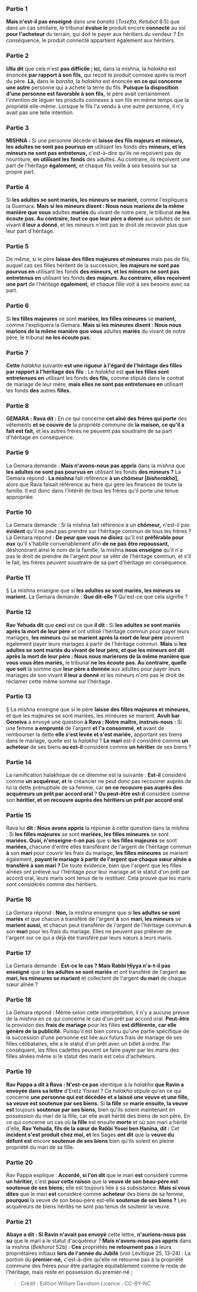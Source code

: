 
### Partie 1
<b>Mais n'est-il pas enseigné</b> dans une <i>baraita</i> (<i>Tosefta</i>, <i>Ketubot</i> 8:5) que dans un cas similaire, le tribunal <b>évalue le</b> produit encore <b>connecté</b> au sol <b>pour l'acheteur</b> du terrain, qui doit le payer aux héritiers du vendeur ? En conséquence, le produit connecté appartient également aux héritiers.

### Partie 2
<b>Ulla dit</b> que cela n'est <b>pas difficile ; ici,</b> dans la mishna, la <i>halakha</i> est énoncée <b>par rapport à son fils,</b> qui reçoit le produit connexe après la mort du père. <b>Là,</b> dans le <i>baraita</i>, la <i>halakha</i> est énoncée <b>en ce qui concerne une autre</b> personne qui a acheté la terre du fils. <b>Puisque la disposition d'une personne est favorable à son fils,</b> le père avait certainement l'intention de léguer les produits connexes à son fils en même temps que la propriété elle-même. Lorsque le fils l'a vendu à une autre personne, il n'y avait pas une telle intention.

### Partie 3
<strong>MISHNA :</strong> Si une personne décède et <b>laisse des fils majeurs et mineurs, les adultes ne sont pas pourvus en</b> utilisant les fonds des <b>mineurs, et les mineurs ne sont pas entretenus,</b> c'est-à-dire qu'ils ne reçoivent pas de nourriture, <b>en utilisant les fonds</b> des adultes. Au contraire, ils reçoivent une part</b> de l'héritage <b>également,</b> et chaque fils veille à ses besoins sur sa propre part.

### Partie 4
Si <b>les adultes se sont mariés, les mineurs se marient,</b> comme l'expliquera la Guemara. <b>Mais si les mineurs disent : Nous nous marions de la même manière que vous</b> adultes <b>mariés</b> du vivant de notre père, le tribunal <b>ne les écoute pas. Au contraire, tout ce que leur père a donné</b> aux adultes de son vivant <b>il leur a donné</b>, et les mineurs n'ont pas le droit de recevoir plus que leur part d'héritage.

### Partie 5
De même, si le père <b>laisse des filles majeures et mineures</b> mais pas de fils, auquel cas ses filles héritent de la succession, <b>les majeurs ne sont pas pourvus en</b> utilisant les fonds <b>des mineurs, et les mineurs ne sont pas entretenus en</b> utilisant les fonds <b>des majeurs. Au contraire, elles reçoivent une part</b> de l'héritage <b>également,</b> et chaque fille voit à ses besoins avec sa part.

### Partie 6
Si <b>les filles majeures</b> se sont <b>mariées, les filles mineures</b> se <b>marient,</b> comme l'expliquera la Gemara. <b>Mais si les mineures disent : Nous nous marions de la même manière que vous</b> adultes <b>mariés</b> du vivant de notre père, le tribunal <b>ne les écoute pas.</b>

### Partie 7
<b>Cette</b> <i>halakha</i> suivante <b>est une rigueur à l'égard de l'héritage des filles</b> <b>par rapport à l'héritage des fils</b> : Le <i>halakha</i> est <b>que les filles sont entretenues en</b> utilisant les fonds <b>des fils,</b> comme stipulé dans le contrat de mariage de leur mère, <b>mais elles ne sont pas entretenues en</b> utilisant les fonds <b>des</b> autres <b>filles.</b>

### Partie 8
<strong>GEMARA :</strong> <b>Rava dit :</b> En ce qui concerne <b>cet aîné des frères qui porte</b> des vêtements <b>et se couvre de</b> la propriété commune de <b>la maison, ce qu'il a fait est fait,</b> et les autres frères ne peuvent pas soustraire de sa part d'héritage en conséquence.

### Partie 9
La Gemara demande : <b>Mais n'avons-nous pas appris</b> dans la mishna que <b>les adultes ne sont pas pourvus en</b> utilisant les fonds <b>des mineurs ?</b> La Gemara répond : <b>La mishna</b> fait référence <b>à un chômeur [<i>bisherakha</i>],</b> alors que Rava faisait référence au frère qui gère les finances de toute la famille. Il est donc dans l'intérêt de tous les frères qu'il porte une tenue appropriée.

### Partie 10
La Gemara demande : Si la mishna fait référence à un <b>chômeur,</b> n'est-il pas <b>évident</b> qu'il ne peut pas prendre sur l'héritage commun de tous les frères ? La Gemara répond : <b>De peur que vous ne disiez</b> qu'il est <b>préférable pour eux</b> qu'il s'habille convenablement afin <b>de ne pas être repoussant,</b> déshonorant ainsi le nom de la famille, la mishna <b>nous enseigne</b> qu'il n'a pas le droit de prendre de l'argent pour se vêtir de l'héritage commun, et s'il le fait, les frères peuvent soustraire de sa part d'héritage en conséquence.

### Partie 11
§ La mishna enseigne que si <b>les adultes se sont mariés, les mineurs se marient.</b> La Gemara demande : <b>Que dit-elle ?</b> Qu'est-ce que cela signifie ?

### Partie 12
<b>Rav Yehuda dit</b> que <b>ceci</b> est ce que <b>il dit :</b> Si <b>les adultes se sont mariés après la mort de leur père</b> et ont utilisé l'héritage commun pour payer leurs mariages, <b>les mineurs</b> qui <b>se marient après la mort de leur père</b> peuvent également payer leurs mariages à partir de l'héritage commun. <b>Mais</b> si <b>les adultes se sont mariés du vivant de leur père, et que les mineurs ont dit après la mort de leur père : Nous nous marierons de la même manière que vous vous êtes mariés,</b> le tribunal <b>ne les écoute pas. Au contraire, quelle que soit</b> la somme que <b>leur père a donnée</b> aux adultes pour payer leurs mariages de son vivant <b>il leur a donné</b> et les mineurs n'ont pas le droit de réclamer cette même somme sur l'héritage.

### Partie 13
§ La mishna enseigne que si le père <b>laisse des filles majeures et mineures,</b> et que les majeures se sont mariées, les mineures se marient. <b>Avuh bar Geneiva</b> a envoyé une question <b>à Rava : Notre maître, instruis-nous :</b> Si une femme <b>a emprunté</b> de l'argent <b>et l'a consommé</b>, <b>et</b> avant de rembourser la dette <b>elle s'est levée et s'est mariée,</b> apportant ses biens dans le mariage, quelle est la <i>halakha</i> ? <b>Le mari</b> est-il considéré comme <b>un acheteur</b> de ses biens <b>ou est-il</b> considéré comme <b>un héritier</b> de ses biens ?

### Partie 14
La ramification halakhique de ce dilemme est la suivante : <b>Est-il</b> considéré comme <b>un acquéreur, et</b> le créancier ne peut donc pas recouvrer auprès de lui la dette prénuptiale de sa femme, car <b>on ne recouvre pas auprès des acquéreurs un prêt par accord oral</b> ? <b>Ou peut-être est-il</b> considéré comme son <b>héritier, et on recouvre auprès des héritiers un prêt par accord oral</b>.

### Partie 15
Rava lui <b>dit : Nous avons appris</b> la réponse à cette question dans la mishna : Si <b>les filles majeures</b> se sont <b>mariées, les filles mineures</b> se sont <b>mariées. Quoi, n'enseigne-t-on pas</b> que si <b>les filles majeures</b> se sont <b>mariées, </b> chacune d'entre elles transférant de l'argent de l'héritage commun <b>à</b> son <b>mari</b> pour couvrir les frais du mariage, <b>les filles mineures</b> se marient également, <b>payant le mariage <b>à partir</b> de l'argent que chaque sœur aînée a transféré à son <b>mari</b> ? </b> De toute évidence, bien que l'argent que les filles aînées ont prélevé sur l'héritage pour leur mariage ait le statut d'un prêt par accord oral, leurs maris sont tenus de le restituer. Cela prouve que les maris sont considérés comme des héritiers.

### Partie 16
La Gemara répond : <b>Non,</b> la mishna enseigne que si <b>les adultes se sont mariés</b> et que chacun a transféré de l'argent <b>à</b> son <b>mari, les mineurs</b> se <b>marient aussi,</b> et chacun peut transférer de l'argent de l'héritage commun <b>à</b> son <b>mari</b> pour les frais du mariage. Elles ne peuvent pas prélever de l'argent sur ce qui a déjà été transféré par leurs sœurs à leurs maris.

### Partie 17
La Gemara demande : <b>Est-ce le cas ? Mais Rabbi Ḥiyya n'a-t-il pas enseigné</b> que si <b>les adultes se sont mariés</b> et ont transféré de l'argent <b>au mari, les mineures se marient</b> et collectent de l'argent <b>du mari</b> de chaque sœur aînée ?

### Partie 18
La Gemara répond : Même selon cette interprétation, il n'y a aucune preuve de la mishna en ce qui concerne le cas d'un prêt par accord oral. <b>Peut-être</b> la provision des <b>frais de mariage</b> pour les filles <b>est différente, car elle génère de la publicité.</b> Puisqu'il est bien connu qu'une partie spécifique de la succession d'une personne est liée aux futurs frais de mariage de ses filles célibataires, elle a le statut d'un prêt avec un billet à ordre. Par conséquent, les filles cadettes peuvent se faire payer par les maris des filles aînées même si le statut des maris est celui d'acheteurs.

### Partie 19
<b>Rav Pappa a dit à Rava : N'est-ce pas</b> identique à la <i>halakha</i> <b>que Ravin a envoyée dans sa lettre</b> d'Eretz Yisrael ? Ce <i>halakha</i> stipule qu'en ce qui concerne <b>une personne qui est décédée et a laissé une veuve et une fille, sa veuve est soutenue par ses biens.</b> Si <b>la fille</b> se <b>marie ensuite, la veuve est</b> toujours <b>soutenue par ses biens,</b> bien qu'ils soient maintenant en possession du mari de la fille, car elle avait hérité des biens de son père. En ce qui concerne un cas où <b>la fille</b> est ensuite <b>morte</b> et où son mari a hérité d'elle, <b>Rav Yehuda, fils de la sœur de Rabbi Yosei ben Ḥanina, dit :</b> Cet <b>incident s'est produit chez moi, et</b> les Sages <b>ont dit</b> que la <b>veuve du défunt est</b> encore <b>soutenue de ses biens</b> bien qu'ils soient en pleine propriété du mari de sa fille.

### Partie 20
Rav Pappa explique : <b>Accordé, si l'on dit</b> que le mari <b>est</b> considéré comme <b>un héritier,</b> c'est <b>pour cette raison</b> que la <b>veuve de <b>son</b> beau-père est soutenue de ses biens;</b> elle est toujours liée à sa subsistance. <b>Mais si vous dites</b> que le mari <b>est</b> considéré comme <b>acheteur</b> des biens de sa femme, <b>pourquoi</b> la veuve de son beau-père est-elle <b>soutenue de ses biens ?</b> Les acquéreurs de biens hérités ne sont pas tenus de soutenir la veuve.

### Partie 21
<b>Abaye a dit : Si Ravin n'avait pas envoyé</b> cette lettre, <b>n'aurions-nous pas su</b> que le mari a le statut d'acquéreur ? <b>Mais n'avons-nous pas appris</b> dans la mishna (<i>Bekhorot</i> 52b) : <b>Ces</b> propriétés <b>ne retournent pas</b> à leurs propriétaires initiaux <b>lors de l'année du Jubilé</b> (voir Lévitique 25, 13-24) : La portion du <b>premier-né,</b> c'est-à-dire qu'elle ne retourne pas à la propriété commune des frères pour être partagée équitablement comme le reste de l'héritage, mais reste en possession du premier-né ;

>Crédit : Edition William Davidson
>Licence : CC-BY-NC